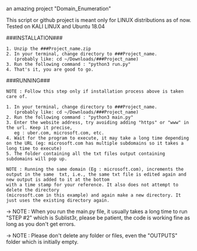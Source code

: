 an amazing project
"Domain_Enumeration" 

This script or github project is meant only for LINUX distributions as of now. Tested on KALI LINUX and Ubuntu 18.04


###INSTALLATION###

	1. Unzip the ###Project_name.zip
	2. In your terminal, change directory to ###Project_name. 
	   (probably like: cd ~/Downloads/###Project_name)
	3. Run the following command : "python3 run.py"
	4. That's it, you are good to go.

###RUNNING###

	NOTE : Follow this step only if installation process above is taken care of.

	1. In your terminal, change directory to ###Project_name. 
	   (probably like: cd ~/Downloads/###Project_name)
	2. Run the following command : "python3 main.py"
	3. Enter the website address, try avoiding adding "https" or "www" in the url. Keep it precise,
	   eg : uber.com, microsoft.com, etc.
	4. Wait for the program to execute, it may take a long time depending on the URL (eg: microsoft.com has multiple subdomains so it takes a long time to execute)
	5. The folder containing all the txt files output containing subdomains will pop up.
	
	NOTE : Running the same domain (Eg : microsoft.com), increments the output in the same  txt, i.e., the same txt file is edited again and new output is added to it at the bottom 
	with a time stamp for your reference. It also does not attempt to delete the directory
	(microsoft.com in this example) and again make a new directory. It just uses the existing directory again.

-> NOTE : When you run the main.py file, it usually takes a long time to run "STEP #2" which
          is Sublist3r, please be patient, the code is working fine as long as you don't get errors.

-> NOTE : Please don't delete any folder or files, even the "OUTPUTS" folder which is initially empty.
